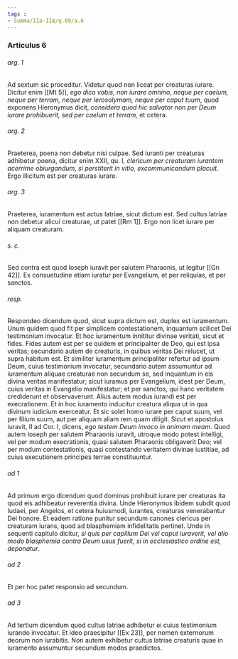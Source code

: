 ```yaml
---
tags : 
- Summa/IIa-IIæ/q.89/a.6
---
```


### Articulus 6

###### arg. 1
Ad sextum sic proceditur. Videtur quod non liceat per creaturas iurare. Dicitur enim [[Mt 5]], *ego dico vobis, non iurare omnino, neque per caelum, neque per terram, neque per Ierosolymam, neque per caput tuum*, quod exponens Hieronymus dicit, *considera quod hic salvator non per Deum iurare prohibuerit, sed per caelum et terram,* et cetera.

###### arg. 2
Praeterea, poena non debetur nisi culpae. Sed iuranti per creaturas adhibetur poena, dicitur enim XXII, qu. I, *clericum per creaturam iurantem acerrime obiurgandum, si perstiterit in vitio, excommunicandum placuit*. Ergo illicitum est per creaturas iurare.

###### arg. 3
Praeterea, iuramentum est actus latriae, sicut dictum est. Sed cultus latriae non debetur alicui creaturae, ut patet [[Rm 1]]. Ergo non licet iurare per aliquam creaturam.

###### s. c.
Sed contra est quod Ioseph iuravit per salutem Pharaonis, ut legitur [[Gn 42]]. Ex consuetudine etiam iuratur per Evangelium, et per reliquias, et per sanctos.

###### resp.
Respondeo dicendum quod, sicut supra dictum est, duplex est iuramentum. Unum quidem quod fit per simplicem contestationem, inquantum scilicet Dei testimonium invocatur. Et hoc iuramentum innititur divinae veritati, sicut et fides. Fides autem est per se quidem et principaliter de Deo, qui est ipsa veritas; secundario autem de creaturis, in quibus veritas Dei relucet, ut supra habitum est. Et similiter iuramentum principaliter refertur ad ipsum Deum, cuius testimonium invocatur, secundario autem assumuntur ad iuramentum aliquae creaturae non secundum se, sed inquantum in eis divina veritas manifestatur; sicut iuramus per Evangelium, idest per Deum, cuius veritas in Evangelio manifestatur; et per sanctos, qui hanc veritatem crediderunt et observaverunt. Alius autem modus iurandi est per execrationem. Et in hoc iuramento inducitur creatura aliqua ut in qua divinum iudicium exerceatur. Et sic solet homo iurare per caput suum, vel per filium suum, aut per aliquam aliam rem quam diligit. Sicut et apostolus iuravit, II ad Cor. I, dicens, *ego testem Deum invoco in animam meam*. Quod autem Ioseph per salutem Pharaonis iuravit, utroque modo potest intelligi, vel per modum execrationis, quasi salutem Pharaonis obligaverit Deo; vel per modum contestationis, quasi contestando veritatem divinae iustitiae, ad cuius executionem principes terrae constituuntur.

###### ad 1
Ad primum ergo dicendum quod dominus prohibuit iurare per creaturas ita quod eis adhibeatur reverentia divina. Unde Hieronymus ibidem subdit quod Iudaei, per Angelos, et cetera huiusmodi, iurantes, creaturas venerabantur Dei honore. Et eadem ratione punitur secundum canones clericus per creaturam iurans, quod ad blasphemiam infidelitatis pertinet. Unde in sequenti capitulo dicitur, *si quis per capillum Dei vel caput iuraverit, vel alio modo blasphemia contra Deum usus fuerit, si in ecclesiastico ordine est, deponatur*.

###### ad 2
Et per hoc patet responsio ad secundum.

###### ad 3
Ad tertium dicendum quod cultus latriae adhibetur ei cuius testimonium iurando invocatur. Et ideo praecipitur [[Ex 23]], per nomen externorum deorum non iurabitis. Non autem exhibetur cultus latriae creaturis quae in iuramento assumuntur secundum modos praedictos.

